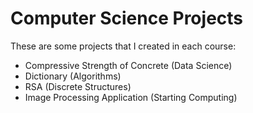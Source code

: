 # Computer Science Projects

These are some projects that I created in each course: 
* Compressive Strength of Concrete (Data Science)
* Dictionary (Algorithms)
* RSA (Discrete Structures)
* Image Processing Application (Starting Computing)
